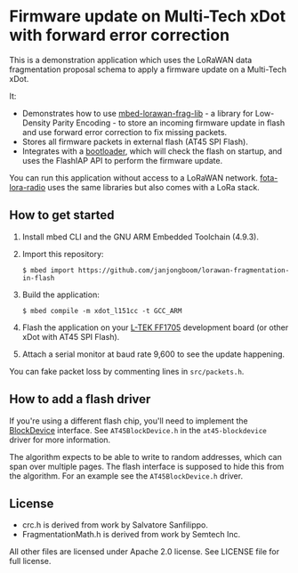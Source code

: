 # Firmware update on Multi-Tech xDot with forward error correction

This is a demonstration application which uses the LoRaWAN data fragmentation proposal schema to apply a firmware update on a Multi-Tech xDot.

It:

* Demonstrates how to use [mbed-lorawan-frag-lib](https://github.com/janjongboom/mbed-lorawan-frag-lib) - a library for Low-Density Parity Encoding - to store an incoming firmware update in flash and use forward error correction to fix missing packets.
* Stores all firmware packets in external flash (AT45 SPI Flash).
* Integrates with a [bootloader](https://github.com/janjongboom/lorawan-at45-fota-bootloader), which will check the flash on startup, and uses the FlashIAP API to perform the firmware update.

You can run this application without access to a LoRaWAN network. [fota-lora-radio](https://github.com/armmbed/fota-lora-radio) uses the same libraries but also comes with a LoRa stack.

## How to get started

1. Install mbed CLI and the GNU ARM Embedded Toolchain (4.9.3).
1. Import this repository:

    ```
    $ mbed import https://github.com/janjongboom/lorawan-fragmentation-in-flash
    ```

1. Build the application:

    ```
    $ mbed compile -m xdot_l151cc -t GCC_ARM
    ```

1. Flash the application on your [L-TEK FF1705](https://os.mbed.com/platforms/L-TEK-FF1705/) development board (or other xDot with AT45 SPI Flash).
1. Attach a serial monitor at baud rate 9,600 to see the update happening.

You can fake packet loss by commenting lines in `src/packets.h`.

## How to add a flash driver

If you're using a different flash chip, you'll need to implement the [BlockDevice](https://docs.mbed.com/docs/mbed-os-api-reference/en/latest/APIs/storage/block_device/) interface. See `AT45BlockDevice.h` in the `at45-blockdevice` driver for more information.

The algorithm expects to be able to write to random addresses, which can span over multiple pages. The flash interface is supposed to hide this from the algorithm. For an example see the `AT45BlockDevice.h` driver.

## License

* crc.h is derived from work by Salvatore Sanfilippo.
* FragmentationMath.h is derived from work by Semtech Inc.

All other files are licensed under Apache 2.0 license. See LICENSE file for full license.
